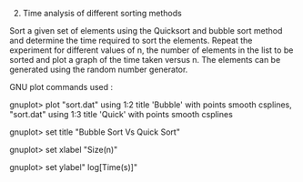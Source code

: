 2. Time analysis of different sorting methods

Sort a given set of elements using the Quicksort and bubble sort method and
determine the time required to sort the elements. Repeat the experiment for different
values of n, the number of elements in the list to be sorted and plot a graph of the time
taken versus n. The elements can be generated using the random number generator.

GNU plot commands used :

gnuplot> plot "sort.dat" using 1:2 title 'Bubble' with points smooth csplines, "sort.dat" using 1:3 title 'Quick' with points smooth csplines

gnuplot> set title "Bubble Sort Vs Quick Sort"

gnuplot> set xlabel "Size(n)"

gnuplot> set ylabel" log[Time(s)]"
